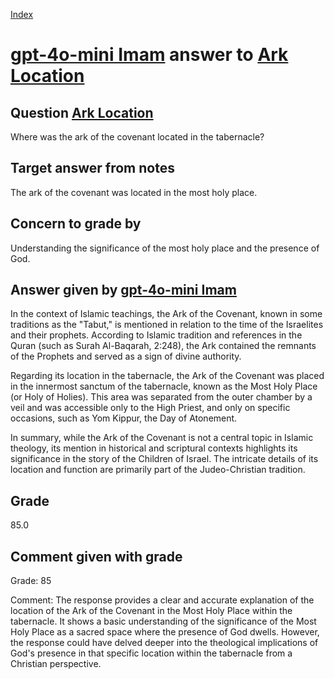 
[Index](../../index.md)
# [gpt-4o-mini Imam](../../answering_models/gpt-4o-mini_Imam.md) answer to [Ark Location](../../questions/Ark_Location.md)

## Question [Ark Location](../../questions/Ark_Location.md)
Where was the ark of the covenant located in the tabernacle?

## Target answer from notes
The ark of the covenant was located in the most holy place.

## Concern to grade by
Understanding the significance of the most holy place and the presence of God.

## Answer given by [gpt-4o-mini Imam](../../answering_models/gpt-4o-mini_Imam.md)
In the context of Islamic teachings, the Ark of the Covenant, known in some traditions as the "Tabut," is mentioned in relation to the time of the Israelites and their prophets. According to Islamic tradition and references in the Quran (such as Surah Al-Baqarah, 2:248), the Ark contained the remnants of the Prophets and served as a sign of divine authority.

Regarding its location in the tabernacle, the Ark of the Covenant was placed in the innermost sanctum of the tabernacle, known as the Most Holy Place (or Holy of Holies). This area was separated from the outer chamber by a veil and was accessible only to the High Priest, and only on specific occasions, such as Yom Kippur, the Day of Atonement.

In summary, while the Ark of the Covenant is not a central topic in Islamic theology, its mention in historical and scriptural contexts highlights its significance in the story of the Children of Israel. The intricate details of its location and function are primarily part of the Judeo-Christian tradition.

## Grade
85.0

## Comment given with grade
Grade: 85

Comment: The response provides a clear and accurate explanation of the location of the Ark of the Covenant in the Most Holy Place within the tabernacle. It shows a basic understanding of the significance of the Most Holy Place as a sacred space where the presence of God dwells. However, the response could have delved deeper into the theological implications of God's presence in that specific location within the tabernacle from a Christian perspective.
